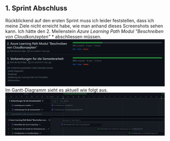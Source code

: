 ## 1. Sprint Abschluss

Rückblickend auf den ersten Sprint muss ich leider feststellen, dass ich meine Ziele nicht erreicht habe, wie man anhand dieses Screenshots sehen kann. Ich hätte den 2. Meilenstein *Azure Learning Path Modul "Beschreiben von Cloudkonzepten"* * abschliessen müssen.
![Stand Milestone](../ressources/1_Sprint_Milestone.png)
Im Gantt-Diagramm sieht es aktuell wie folgt aus.
![Stand Gantt-Diagramm](../ressources/1_Sprint_Ganttdiagramm.png)